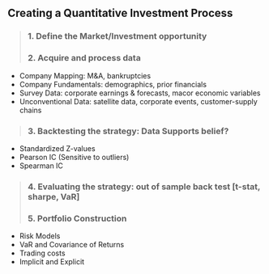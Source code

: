 ## Creating a Quantitative Investment Process



>### 1. Define the Market/Investment opportunity
>###  2. Acquire and process data
 - Company Mapping: M&A, bankruptcies
- Company Fundamentals: demographics, prior financials
- Survey Data: corporate earnings & forecasts, macor economic variables
- Unconventional Data: satellite data, corporate events, customer-supply chains 
>### 3. Backtesting the strategy: Data Supports belief? 
- Standardized Z-values
- Pearson IC (Sensitive to outliers)
- Spearman IC
> ### 4. Evaluating the strategy: out of sample back test [t-stat, sharpe, VaR]
> ### 5. Portfolio Construction
- Risk Models
- VaR and Covariance of Returns 
- Trading costs 
- Implicit and Explicit 